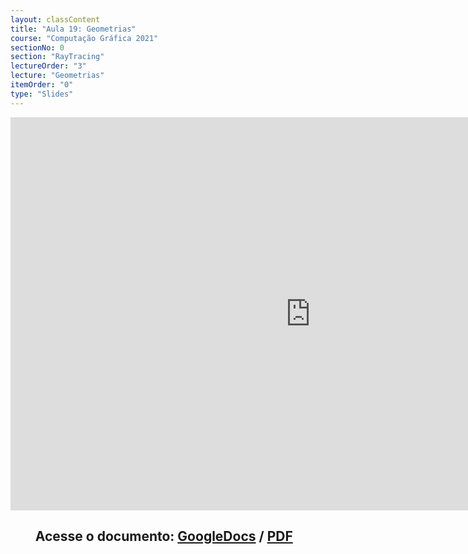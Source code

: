 ```yaml
---
layout: classContent
title: "Aula 19: Geometrias"
course: "Computação Gráfica 2021"
sectionNo: 0
section: "RayTracing"
lectureOrder: "3"
lecture: "Geometrias"
itemOrder: "0"
type: "Slides"
---
```


<iframe src="https://docs.google.com/presentation/d/e/2PACX-1vQWlfpEie0PM0kkNleqZZLSVfWWgx9v6DKEPrEHIos_E4vVpmaZmtZqhn1Jly57n-N2in--gBiJ4BxZ/embed?start=false&loop=false&delayms=3000" frameborder="0" width="960" height="629" allowfullscreen="true" mozallowfullscreen="true" webkitallowfullscreen="true"></iframe>

## &nbsp;&nbsp;&nbsp;&nbsp;&nbsp;&nbsp;&nbsp;&nbsp;Acesse o documento: [GoogleDocs](https://docs.google.com/presentation/d/1X-MlSFqoriR-47XWWkmrAAaSGaaYuKcTzXquDhf-P24/preview?rm=minimal&usp=sharing) / [PDF](https://drive.google.com/file/d/1GgoLj7hfRklNoQWm0gN3HN_a86qG1T6j/view?usp=sharing)

